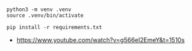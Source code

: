 # 

```
python3 -m venv .venv
source .venv/bin/activate

pip install -r requirements.txt
```

- https://www.youtube.com/watch?v=g566eI2EmeY&t=1510s